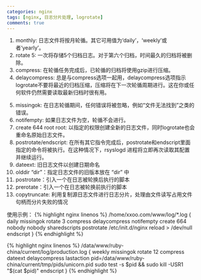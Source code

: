 ```yaml
---
categories: nginx
tags: [nginx, 日志分片处理, logrotate]
comments: true
---
```

1. monthly: 日志文件将按月轮循。其它可用值为‘daily’，‘weekly’或者‘yearly’。
2. rotate 5: 一次将存储5个归档日志。对于第六个归档，时间最久的归档将被删除。
3. compress: 在轮循任务完成后，已轮循的归档将使用gzip进行压缩。
4. delaycompress: 总是与compress选项一起用，delaycompress选项指示logrotate不要将最近的归档压缩，压缩将在下一次轮循周期进行。这在你或任何软件仍然需要读取最新归档时很有用。
<!-- more -->
5. missingok: 在日志轮循期间，任何错误将被忽略，例如“文件无法找到”之类的错误。
6. notifempty: 如果日志文件为空，轮循不会进行。
7. create 644 root root: 以指定的权限创建全新的日志文件，同时logrotate也会重命名原始日志文件。
8. postrotate/endscript: 在所有其它指令完成后，postrotate和endscript里面指定的命令将被执行。在这种情况下，rsyslogd 进程将立即再次读取其配置并继续运行。
9. dateext: 旧日志文件以创建日期命名
10. olddir “dir”：指定日志文件的旧版本放在 “dir” 中
11. postrotate：引入一个在日志被轮换后执行的脚本
12. prerotate：引入一个在日志被轮换前执行的脚本
13. copytruncate: 利用复制源日志文件进行日志分片，处理由文件读写占用文件句柄而分片失败的情况

使用示例：
{% highlight nginx linenos %}
/home/xxoo.com/www/log/*.log {
    daily
    missingok
    rotate 3
    compress
    delaycompress
    notifempty
    create 664 nobody nobody
    sharedscripts
    postrotate
        /etc/init.d/nginx reload > /dev/null
    endscript
} 
{% endhighlight %}

{% highlight nginx linenos %}
/data/www/ruby-china/current/log/production.log {
  weekly
  missingok
  rotate 12
  compress
  dateext
  delaycompress
  lastaction
    pid=/data/www/ruby-china/current/tmp/pids/unicorn.pid
    sudo test -s $pid && sudo kill -USR1 "$(cat $pid)"
  endscript
}
{% endhighlight %}